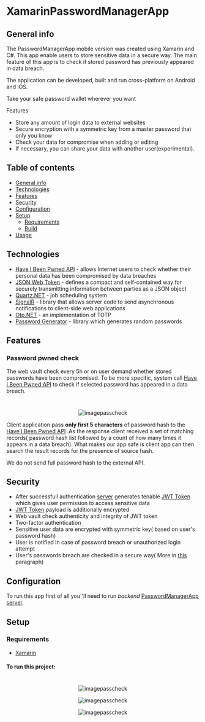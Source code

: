 # XamarinPasswordManagerApp



## General info
The PasswordManagerApp mobile version was created using Xamarin and C#. This app enable users to store sensitive data in a secure way. The main feature of this app is to check if stored password has previously appeared in data breach. 

The application can be developed, built and run cross-platform on Android and iOS.

Take your safe password wallet wherever you want

Features
- Store any amount of login data to external websites 
- Secure encryption with a symmetric key from a master password that only you know
- Check your data for compromise when adding or editing 
- If necessary, you can share your data with another user(experimental). 

## Table of contents
* [General info](#general-info)
* [Technologies](#technologies)
* [Features](#features)
* [Security](#security)
* [Configuration](#configuration)
* [Setup](#setup)
    * [Requirements](#requirements)
    * [Build](#to-run-this-project)
* [Usage](#usage)

## Technologies

* [Have I Been Pwned API](https://haveibeenpwned.com) - allows Internet users to check whether their personal data has been compromised by data breaches
* [JSON Web Token](https://jwt.io/) - defines a compact and self-contained way for securely transmitting information between parties as a JSON object
* [Quartz.NET](https://www.quartz-scheduler.net/) - job scheduling system
* [SignalR](https://dotnet.microsoft.com/apps/aspnet/signalr) - library that allows server code to send asynchronous notifications to client-side web applications
* [Otp.NET](https://www.nuget.org/packages/Otp.NET) - an implementation of TOTP
* [Password Generator](https://www.nuget.org/packages/PasswordGenerator/) - library which generates random passwords

## Features

### Password pwned check

The web vault check every 5h or on user demand whether stored passwords have been compromised. To be more specific, system call
[Have I Been Pwned API](https://haveibeenpwned.com) to check if selected password has appeared in a data breach.


#
<p align="center"> <img src="https://i.ibb.co/Y7SF041/image.png" alt="imagepasscheck"></p>

Client application pass **only first 5 characters** of password hash to the [Have I Been Pwned API](https://haveibeenpwned.com)
 .As the response client received a set of matching records( password hash list followed by a count of how many times it appears in a data breach). What makes our app safe is client app can then search the result records for the presence of source hash. 

We do not send full password hash to the external API.



## Security

* After successfull authentication [server](https://github.com/PrzemyslawRodzik/PasswordManagerAppServer) generates tenable [JWT Token](https://jwt.io/) which gives user permission to access sensitive data
* [JWT Token](https://jwt.io/) payload is additionally encrypted
* Web vault check authenticity and integrity of JWT token
* Two-factor authentication
* Sensitive user data are encrypted with symmetric key( based on user's password hash) 
* User is notified in case of password breach or unauthorized login attempt
* User's passwords breach are checked in a secure way( More in [this](#password-pwned-check) paragraph)




## Configuration 
 To run this app first of all you''ll need to run *backend* [PasswordManagerApp server](https://github.com/PrzemyslawRodzik/PasswordManagerAppServer).
 

 
## Setup
### Requirements

- [Xamarin](https://dotnet.microsoft.com/apps/xamarin)

#### To run this project:

#
<p align="center"> <img src="https://ibb.co/K2G5kpw" alt="imagepasscheck"></p>

<p align="center"> <img src="https://ibb.co/f9RHLs9" alt="imagepasscheck"></p>

<p align="center"> <img src="https://ibb.co/vQhdQwz" alt="imagepasscheck"></p>






